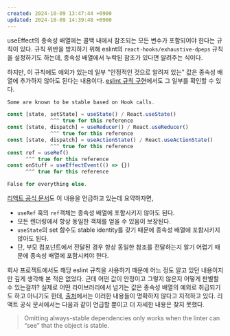 ```yaml
---
created: 2024-10-09 13:47:44 +0900
updated: 2024-10-09 14:39:48 +0900
---
```


useEffect의 종속성 배열에는 콜백 내에서 참조되는 모든 변수가 포함되어야 한다는 규칙이 있다. 규칙 위반을 방지하기 위해 eslint의 `react-hooks/exhaustive-dpeps` 규칙을 설정하기도 하는데, 종속성 배열에서 누락된 참조가 있다면 알려주는 식이다.

하지만, 이 규칙에도 예외가 있는데 일부 "안정적인 것으로 알려져 있는" 값은 종속성 배열에 추가하지 않아도 된다는 내용이다. [eslint 규칙 구현](https://github.com/facebook/react/blob/main/packages/eslint-plugin-react-hooks/src/ExhaustiveDeps.js#L177-L188)에서도 그 일부를 확인할 수 있다.

```js
Some are known to be stable based on Hook calls.

const [state, setState] = useState() / React.useState()
              ^^^ true for this reference
const [state, dispatch] = useReducer() / React.useReducer()
              ^^^ true for this reference
const [state, dispatch] = useActionState() / React.useActionState()
              ^^^ true for this reference
const ref = useRef()
      ^^^ true for this reference
const onStuff = useEffectEvent(() => {})
      ^^^ true for this reference

False for everything else.
```

[리액트 공식 문서](https://react.dev/learn/synchronizing-with-effects#why-was-the-ref-omitted-from-the-dependency-array)도 이 내용을 언급하고 있는데 요약하자면,

- `useRef` 훅의 `ref`객체는 종속성 배열에 포함시키지 않아도 된다.
- 모든 렌더링에서 항상 동일한 객체를 얻을 수 있음이 보장된다.
- `useState`의 set 함수도 stable identity를 갖기 때문에 종속성 배열에 포함시키지 않아도 된다.
- 단, 부모 컴포넌트에서 전달된 경우 항상 동일한 참조를 전달하는지 알기 어렵기 때문에 종속성 배열에 포함시켜야 한다.

회사 프로젝트에서도 해당 eslint 규칙을 사용하기 때문에 어느 정도 알고 있던 내용이지만 깊게 생각해 본 적은 없었다. 근데 어떤 값이 안정이고 그렇지 않은지 어떻게 판별할 수 있는걸까? 실제로 어떤 라이브러리에서 넘기는 값은 종속성 배열의 예외로 취급되기도 하고 아니기도 한데, [출처](https://macwright.com/2024/09/19/the-extra-rules-of-hooks)에서는 이러한 내용들이 명확하지 않다고 지적하고 있다. 리액트 공식 문서에서는 다음과 같이 언급할 뿐이고 더 자세한 내용은 찾지 못했다.

> Omitting always-stable dependencies only works when the linter can “see” that the object is stable.

